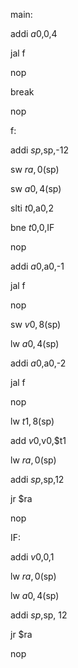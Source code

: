 main:

addi $a0,$0,4

jal f

nop

break

nop

f:

addi $sp,$sp,-12

sw $ra,0($sp)

sw $a0,4($sp)

slti $t0,$a0,2

bne $t0,$0,IF

nop

addi $a0,$a0,-1

jal f

nop

sw $v0,8($sp)

lw $a0,4($sp)

addi $a0,$a0,-2

jal f

nop

lw $t1,8($sp)

add $v0,$v0,$t1

lw $ra,0($sp)

addi $sp,$sp,12

jr $ra

nop

IF:

addi $v0,$0,1

lw $ra,0($sp)

lw $a0,4($sp)

addi $sp,$sp, 12

jr $ra

nop
